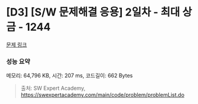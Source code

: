# [D3] [S/W 문제해결 응용] 2일차 - 최대 상금 - 1244 

[문제 링크](https://swexpertacademy.com/main/code/problem/problemDetail.do?contestProbId=AV15Khn6AN0CFAYD) 

### 성능 요약

메모리: 64,796 KB, 시간: 207 ms, 코드길이: 662 Bytes



> 출처: SW Expert Academy, https://swexpertacademy.com/main/code/problem/problemList.do